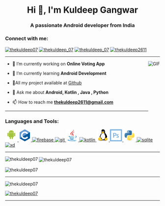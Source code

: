 
<h1 align="center">Hi 👋, I'm Kuldeep Gangwar</h1>
<h3 align="center">A passionate Android developer from India</h3>

<h3 align="left">Connect with me:</h3>
<p align="left">
<a href="https://linkedin.com/in/thekuldeep07" target="blank"><img align="center" src="https://raw.githubusercontent.com/rahuldkjain/github-profile-readme-generator/master/src/images/icons/Social/linked-in-alt.svg" alt="thekuldeep07" height="30" width="40" /></a>
<a href="https://instagram.com/thekuldeep_07" target="blank"><img align="center" src="https://raw.githubusercontent.com/rahuldkjain/github-profile-readme-generator/master/src/images/icons/Social/instagram.svg" alt="thekuldeep_07" height="30" width="40" /></a>
<a href="https://www.codechef.com/users/thekuldeep_07" target="blank"><img align="center" src="https://cdn.jsdelivr.net/npm/simple-icons@3.1.0/icons/codechef.svg" alt="thekuldeep_07" height="30" width="40" /></a>
<a href="https://www.leetcode.com/thekuldeep2611" target="blank"><img align="center" src="https://raw.githubusercontent.com/rahuldkjain/github-profile-readme-generator/master/src/images/icons/Social/leet-code.svg" alt="thekuldeep2611" height="30" width="40" /></a>
</p>

---

<img align="right" height='180px' alt="GIF" src="https://media.giphy.com/media/RbDKaczqWovIugyJmW/giphy.gif" />

- 🔭 I’m currently working on **Online Voting App**

- 🌱 I’m currently learning **Android Development**

- 🤝All my project available at [Github](https://github.com/thekuldeep07)

- 💬 Ask me about **Android, Kotlin , Java , Python**

- 📫 How to reach me **thekuldeep2611@gmail.com**

---


<h3 align="left">Languages and Tools:</h3>
<p align="left"> <a href="https://developer.android.com" target="_blank"> <img src="https://raw.githubusercontent.com/devicons/devicon/master/icons/android/android-original-wordmark.svg" alt="android" width="40" height="40"/> </a> <a href="https://www.cprogramming.com/" target="_blank"> <img src="https://raw.githubusercontent.com/devicons/devicon/master/icons/c/c-original.svg" alt="c" width="40" height="40"/> </a> <a href="https://firebase.google.com/" target="_blank"> <img src="https://www.vectorlogo.zone/logos/firebase/firebase-icon.svg" alt="firebase" width="40" height="40"/> </a> <a href="https://git-scm.com/" target="_blank"> <img src="https://www.vectorlogo.zone/logos/git-scm/git-scm-icon.svg" alt="git" width="40" height="40"/> </a> <a href="https://www.java.com" target="_blank"> <img src="https://raw.githubusercontent.com/devicons/devicon/master/icons/java/java-original.svg" alt="java" width="40" height="40"/> </a> <a href="https://kotlinlang.org" target="_blank"> <img src="https://www.vectorlogo.zone/logos/kotlinlang/kotlinlang-icon.svg" alt="kotlin" width="40" height="40"/> </a> <a href="https://www.linux.org/" target="_blank"> <img src="https://raw.githubusercontent.com/devicons/devicon/master/icons/linux/linux-original.svg" alt="linux" width="40" height="40"/> </a> <a href="https://www.photoshop.com/en" target="_blank"> <img src="https://raw.githubusercontent.com/devicons/devicon/master/icons/photoshop/photoshop-line.svg" alt="photoshop" width="40" height="40"/> </a> <a href="https://www.python.org" target="_blank"> <img src="https://raw.githubusercontent.com/devicons/devicon/master/icons/python/python-original.svg" alt="python" width="40" height="40"/> </a> <a href="https://www.sqlite.org/" target="_blank"> <img src="https://www.vectorlogo.zone/logos/sqlite/sqlite-icon.svg" alt="sqlite" width="40" height="40"/> </a> <a href="https://www.adobe.com/products/xd.html" target="_blank"> <img src="https://cdn.worldvectorlogo.com/logos/adobe-xd.svg" alt="xd" width="40" height="40"/> </a> </p>

---

<p><img align="left" src="https://github-readme-stats.vercel.app/api/top-langs?username=thekuldeep07&show_icons=true&locale=en&layout=compact" alt="thekuldeep07" /></p>

<p>&nbsp;<img align="center" src="https://github-readme-stats.vercel.app/api?username=thekuldeep07&show_icons=true&locale=en" alt="thekuldeep07" /></p>

<p><img align="center" src="https://github-readme-streak-stats.herokuapp.com/?user=thekuldeep07&" alt="thekuldeep07" /></p>

---

<p align="left"> <img src="https://komarev.com/ghpvc/?username=thekuldeep07&label=Profile%20views&color=0e75b6&style=flat" alt="thekuldeep07" /> </p>


<p align="left"> <a href="https://github.com/ryo-ma/github-profile-trophy"><img src="https://github-profile-trophy.vercel.app/?username=thekuldeep07" alt="thekuldeep07" /></a> </p>

---




